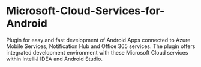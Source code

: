 # Microsoft-Cloud-Services-for-Android
Plugin for easy and fast development of Android Apps connected to Azure Mobile Services, Notification Hub and Office 365 services. The plugin offers integrated development environment with these Microsoft Cloud services within IntelliJ IDEA and Android Studio.
